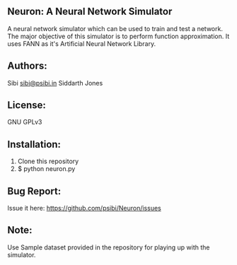 Neuron: A Neural Network Simulator
-----------------------------------

A neural network simulator which can be used to train and test a network. The major objective of this simulator is to perform function approximation. It uses FANN as it's Artificial Neural Network Library.

Authors:
--------
Sibi <sibi@psibi.in>
Siddarth
Jones

License:
--------
GNU GPLv3

Installation:
--------------
1) Clone this repository
2) $ python neuron.py

Bug Report:
-----------
Issue it here: https://github.com/psibi/Neuron/issues

Note:
------
Use Sample dataset provided in the repository for playing up with the simulator.
